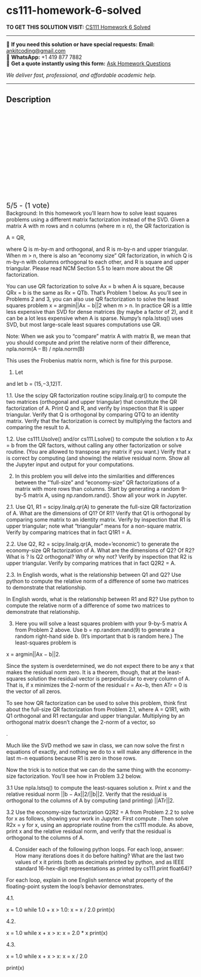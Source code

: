 # cs111-homework-6-solved
**TO GET THIS SOLUTION VISIT:** [CS111 Homework 6 Solved](https://www.ankitcodinghub.com/product/cs111-submit-your-paper-as-one-pdf-file-and-tell-gradescope-which-pages-each-problem-is-on-if-you-worked-with-a-partner-you-must-each-turn-in-your-own-homework-paper-and-report-the-name-and-pe-5/)


---

📩 **If you need this solution or have special requests:** **Email:** ankitcoding@gmail.com  
📱 **WhatsApp:** +1 419 877 7882  
📄 **Get a quote instantly using this form:** [Ask Homework Questions](https://www.ankitcodinghub.com/services/ask-homework-questions/)

*We deliver fast, professional, and affordable academic help.*

---

<h2>Description</h2>



<div class="kk-star-ratings kksr-auto kksr-align-center kksr-valign-top" data-payload="{&quot;align&quot;:&quot;center&quot;,&quot;id&quot;:&quot;115134&quot;,&quot;slug&quot;:&quot;default&quot;,&quot;valign&quot;:&quot;top&quot;,&quot;ignore&quot;:&quot;&quot;,&quot;reference&quot;:&quot;auto&quot;,&quot;class&quot;:&quot;&quot;,&quot;count&quot;:&quot;1&quot;,&quot;legendonly&quot;:&quot;&quot;,&quot;readonly&quot;:&quot;&quot;,&quot;score&quot;:&quot;5&quot;,&quot;starsonly&quot;:&quot;&quot;,&quot;best&quot;:&quot;5&quot;,&quot;gap&quot;:&quot;4&quot;,&quot;greet&quot;:&quot;Rate this product&quot;,&quot;legend&quot;:&quot;5\/5 - (1 vote)&quot;,&quot;size&quot;:&quot;24&quot;,&quot;title&quot;:&quot;CS111 Homework 6 Solved&quot;,&quot;width&quot;:&quot;138&quot;,&quot;_legend&quot;:&quot;{score}\/{best} - ({count} {votes})&quot;,&quot;font_factor&quot;:&quot;1.25&quot;}">

<div class="kksr-stars">

<div class="kksr-stars-inactive">
            <div class="kksr-star" data-star="1" style="padding-right: 4px">


<div class="kksr-icon" style="width: 24px; height: 24px;"></div>
        </div>
            <div class="kksr-star" data-star="2" style="padding-right: 4px">


<div class="kksr-icon" style="width: 24px; height: 24px;"></div>
        </div>
            <div class="kksr-star" data-star="3" style="padding-right: 4px">


<div class="kksr-icon" style="width: 24px; height: 24px;"></div>
        </div>
            <div class="kksr-star" data-star="4" style="padding-right: 4px">


<div class="kksr-icon" style="width: 24px; height: 24px;"></div>
        </div>
            <div class="kksr-star" data-star="5" style="padding-right: 4px">


<div class="kksr-icon" style="width: 24px; height: 24px;"></div>
        </div>
    </div>

<div class="kksr-stars-active" style="width: 138px;">
            <div class="kksr-star" style="padding-right: 4px">


<div class="kksr-icon" style="width: 24px; height: 24px;"></div>
        </div>
            <div class="kksr-star" style="padding-right: 4px">


<div class="kksr-icon" style="width: 24px; height: 24px;"></div>
        </div>
            <div class="kksr-star" style="padding-right: 4px">


<div class="kksr-icon" style="width: 24px; height: 24px;"></div>
        </div>
            <div class="kksr-star" style="padding-right: 4px">


<div class="kksr-icon" style="width: 24px; height: 24px;"></div>
        </div>
            <div class="kksr-star" style="padding-right: 4px">


<div class="kksr-icon" style="width: 24px; height: 24px;"></div>
        </div>
    </div>
</div>


<div class="kksr-legend" style="font-size: 19.2px;">
            5/5 - (1 vote)    </div>
    </div>
Background: In this homework you’ll learn how to solve least squares problems using a different matrix factorization instead of the SVD. Given a matrix A with m rows and n columns (where m ≥ n), the QR factorization is

A = QR,

where Q is m-by-m and orthogonal, and R is m-by-n and upper triangular. When m &gt; n, there is also an “economy size” QR factorization, in which Q is m-by-n with columns orthogonal to each other, and R is square and upper triangular. Please read NCM Section 5.5 to learn more about the QR factorization.

You can use QR factorization to solve Ax = b when A is square, because QRx = b is the same as Rx = QTb. That’s Problem 1 below. As you’ll see in Problems 2 and 3, you can also use QR factorization to solve the least squares problem x = argmin||Ax − b||2 when m &gt; n. In practice QR is a little less expensive than SVD for dense matrices (by maybe a factor of 2), and it can be a lot less expensive when A is sparse. Numpy’s npla.lstsq() uses SVD, but most large-scale least squares computations use QR.

Note: When we ask you to “compare” matrix A with matrix B, we mean that you should compute and print the relative norm of their difference, npla.norm(A – B) / npla.norm(B)

This uses the Frobenius matrix norm, which is fine for this purpose.

1. Let

and let b = (15,−3,12)T.

1.1. Use the scipy QR factorization routine scipy.linalg.qr() to compute the two matrices (orthogonal and upper triangular) that constitute the QR factorization of A. Print Q and R, and verify by inspection that R is upper triangular. Verify that Q is orthogonal by comparing QTQ to an identity matrix. Verify that the factorization is correct by multiplying the factors and comparing the result to A.

1.2. Use cs111.Usolve() and/or cs111.Lsolve() to compute the solution x to Ax = b from the QR factors, without calling any other factorization or solve routine. (You are allowed to transpose any matrix if you want.) Verify that x is correct by computing (and showing) the relative residual norm. Show all the Jupyter input and output for your computations.

2. In this problem you will delve into the similarities and differences between the “‘full-size” and “economy-size” QR factorizations of a matrix with more rows than columns. Start by generating a random 9-by-5 matrix A, using np.random.rand(). Show all your work in Jupyter.

2.1. Use Q1, R1 = scipy.linalg.qr(A) to generate the full-size QR factorization of A. What are the dimensions of Q1? Of R1? Verify that Q1 is orthogonal by comparing some matrix to an identity matrix. Verify by inspection that R1 is upper triangular; note what “triangular” means for a non-square matrix. Verify by comparing matrices that in fact Q1R1 = A.

2.2. Use Q2, R2 = scipy.linalg.qr(A, mode=’economic’) to generate the economy-size QR factorization of A. What are the dimensions of Q2? Of R2? What is ? Is Q2 orthogonal? Why or why not? Verify by inspection that R2 is upper triangular. Verify by comparing matrices that in fact Q2R2 = A.

2.3. In English words, what is the relationship between Q1 and Q2? Use python to compute the relative norm of a difference of some two matrices to demonstrate that relationship.

In English words, what is the relationship between R1 and R2? Use python to compute the relative norm of a difference of some two matrices to demonstrate that relationship.

3. Here you will solve a least squares problem with your 9-by-5 matrix A from Problem 2 above. Use b = np.random.rand(9) to generate a random right-hand side b. (It’s important that b is random here.) The least-squares problem is

x = argmin||Ax − b||2.

Since the system is overdetermined, we do not expect there to be any x that makes the residual norm zero. It is a theorem, though, that at the least-squares solution the residual vector is perpendicular to every column of A. That is, if x minimizes the 2-norm of the residual r = Ax−b, then ATr = 0 is the vector of all zeros.

To see how QR factorization can be used to solve this problem, think first about the full-size QR factorization from Problem 2.1, where A = Q1R1, with Q1 orthogonal and R1 rectangular and upper triangular. Multiplying by an orthogonal matrix doesn’t change the 2-norm of a vector, so

.

Much like the SVD method we saw in class, we can now solve the first n equations of exactly, and nothing we do to x will make any difference in the last m−n equations because R1 is zero in those rows.

Now the trick is to notice that we can do the same thing with the economy-size factorization. You’ll see how in Problem 3.2 below.

3.1 Use npla.lstsq() to compute the least-squares solution x. Print x and the relative residual norm ||b − Ax||2/||b||2. Verify that the residual is orthogonal to the columns of A by computing (and printing) ||ATr||2.

3.2 Use the economy-size factorization Q2R2 = A from Problem 2.2 to solve for x as follows, showing your work in Jupyter. First compute . Then solve R2x = y for x, using an appropriate routine from the cs111 module. As above, print x and the relative residual norm, and verify that the residual is orthogonal to the columns of A.

4. Consider each of the following python loops. For each loop, answer: How many iterations does it do before halting? What are the last two values of x it prints (both as decimals printed by python, and as IEEE standard 16-hex-digit representations as printed by cs111.print float64)?

For each loop, explain in one English sentence what property of the floating-point system the loop’s behavior demonstrates.

4.1.

x = 1.0 while 1.0 + x &gt; 1.0: x = x / 2.0 print(x)

4.2.

x = 1.0 while x + x &gt; x: x = 2.0 * x print(x)

4.3.

x = 1.0 while x + x &gt; x: x = x / 2.0

print(x)
